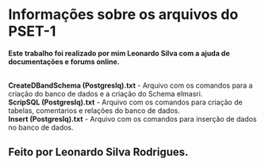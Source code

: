 <h1>Informações sobre os arquivos do PSET-1</h1>
<b>Este trabalho foi realizado por mim Leonardo Silva com a ajuda de documentações e forums online.</b><br><br>

<b>CreateDBandSchema (Postgreslq).txt</b> - Arquivo com os comandos para a criação do banco de dados e a criação do Schema elmasri.<br>
<b>ScripSQL (Postgreslq).txt</b> - Arquivo com os comandos para criação de tabelas, comentarios e relações do banco de dados.<br>
<b>Insert (Postgreslq).txt</b> - Arquivo com os comandos para inserção de dados no banco de dados.<br>

<b><h2>Feito por Leonardo Silva Rodrigues.</h2></b>
